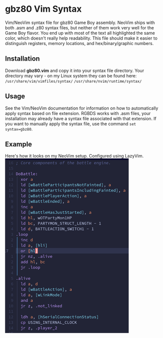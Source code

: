 # gbz80 Vim Syntax
Vim/NeoVim syntax file for gbz80 Game Boy assembly.  NeoVim ships with both .asm and .z80 syntax files, but neither of them work very well for the Game Boy flavor.  You end up with most of the text all highlighted the same color, which doesn't really help readability.  This file should make it easier to distinguish registers, memory locations, and hex/binary/graphic numbers.

## Installation
Download **gbz80.vim** and copy it into your syntax file directory.  Your directory may vary - on my Linux system they can be found here:
`/usr/share/vim/vimfiles/syntax/`
`/usr/share/nvim/runtime/syntax/`

## Usage
See the Vim/NeoVim documentation for information on how to automatically apply syntax based on file extension.  RGBDS works with .asm files, your installation may already have a syntax file associated with that extension.  If you want to manually apply the syntax file, use the command `set syntax=gbz80`.

## Example
Here's how it looks on my NeoVim setup.  Configured using LazyVim.
![screenshot](/lazyvim_example.png)
